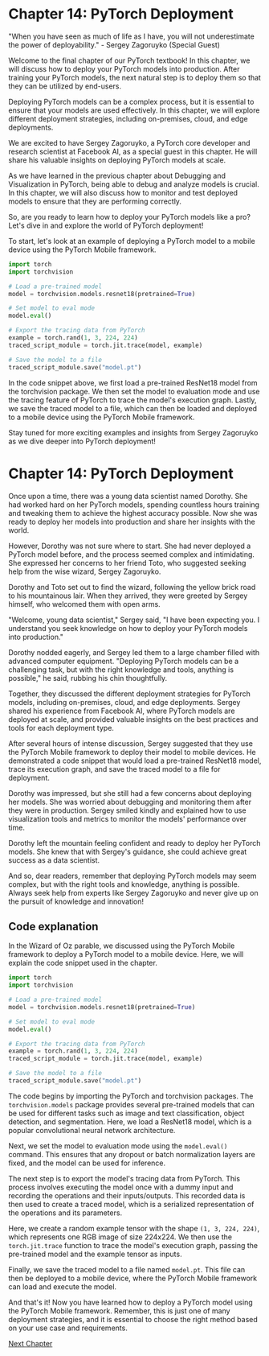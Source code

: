 # Chapter 14: PyTorch Deployment

"When you have seen as much of life as I have, you will not underestimate the power of deployability." - Sergey Zagoruyko (Special Guest)

Welcome to the final chapter of our PyTorch textbook! In this chapter, we will discuss how to deploy your PyTorch models into production. After training your PyTorch models, the next natural step is to deploy them so that they can be utilized by end-users.

Deploying PyTorch models can be a complex process, but it is essential to ensure that your models are used effectively. In this chapter, we will explore different deployment strategies, including on-premises, cloud, and edge deployments.

We are excited to have Sergey Zagoruyko, a PyTorch core developer and research scientist at Facebook AI, as a special guest in this chapter. He will share his valuable insights on deploying PyTorch models at scale.

As we have learned in the previous chapter about Debugging and Visualization in PyTorch, being able to debug and analyze models is crucial. In this chapter, we will also discuss how to monitor and test deployed models to ensure that they are performing correctly.

So, are you ready to learn how to deploy your PyTorch models like a pro? Let's dive in and explore the world of PyTorch deployment! 

To start, let's look at an example of deploying a PyTorch model to a mobile device using the PyTorch Mobile framework.

```python
import torch
import torchvision

# Load a pre-trained model
model = torchvision.models.resnet18(pretrained=True)

# Set model to eval mode
model.eval()

# Export the tracing data from PyTorch
example = torch.rand(1, 3, 224, 224)
traced_script_module = torch.jit.trace(model, example)

# Save the model to a file
traced_script_module.save("model.pt")
```

In the code snippet above, we first load a pre-trained ResNet18 model from the torchvision package. We then set the model to evaluation mode and use the tracing feature of PyTorch to trace the model's execution graph. Lastly, we save the traced model to a file, which can then be loaded and deployed to a mobile device using the PyTorch Mobile framework.

Stay tuned for more exciting examples and insights from Sergey Zagoruyko as we dive deeper into PyTorch deployment!
# Chapter 14: PyTorch Deployment

Once upon a time, there was a young data scientist named Dorothy. She had worked hard on her PyTorch models, spending countless hours training and tweaking them to achieve the highest accuracy possible. Now she was ready to deploy her models into production and share her insights with the world.

However, Dorothy was not sure where to start. She had never deployed a PyTorch model before, and the process seemed complex and intimidating. She expressed her concerns to her friend Toto, who suggested seeking help from the wise wizard, Sergey Zagoruyko.

Dorothy and Toto set out to find the wizard, following the yellow brick road to his mountainous lair. When they arrived, they were greeted by Sergey himself, who welcomed them with open arms.

"Welcome, young data scientist," Sergey said, "I have been expecting you. I understand you seek knowledge on how to deploy your PyTorch models into production."

Dorothy nodded eagerly, and Sergey led them to a large chamber filled with advanced computer equipment. "Deploying PyTorch models can be a challenging task, but with the right knowledge and tools, anything is possible," he said, rubbing his chin thoughtfully.

Together, they discussed the different deployment strategies for PyTorch models, including on-premises, cloud, and edge deployments. Sergey shared his experience from Facebook AI, where PyTorch models are deployed at scale, and provided valuable insights on the best practices and tools for each deployment type.

After several hours of intense discussion, Sergey suggested that they use the PyTorch Mobile framework to deploy their model to mobile devices. He demonstrated a code snippet that would load a pre-trained ResNet18 model, trace its execution graph, and save the traced model to a file for deployment.

Dorothy was impressed, but she still had a few concerns about deploying her models. She was worried about debugging and monitoring them after they were in production. Sergey smiled kindly and explained how to use visualization tools and metrics to monitor the models' performance over time.

Dorothy left the mountain feeling confident and ready to deploy her PyTorch models. She knew that with Sergey's guidance, she could achieve great success as a data scientist.

And so, dear readers, remember that deploying PyTorch models may seem complex, but with the right tools and knowledge, anything is possible. Always seek help from experts like Sergey Zagoruyko and never give up on the pursuit of knowledge and innovation!
## Code explanation

In the Wizard of Oz parable, we discussed using the PyTorch Mobile framework to deploy a PyTorch model to a mobile device. Here, we will explain the code snippet used in the chapter.

```python
import torch
import torchvision

# Load a pre-trained model
model = torchvision.models.resnet18(pretrained=True)

# Set model to eval mode
model.eval()

# Export the tracing data from PyTorch
example = torch.rand(1, 3, 224, 224)
traced_script_module = torch.jit.trace(model, example)

# Save the model to a file
traced_script_module.save("model.pt")
```

The code begins by importing the PyTorch and torchvision packages. The `torchvision.models` package provides several pre-trained models that can be used for different tasks such as image and text classification, object detection, and segmentation. Here, we load a ResNet18 model, which is a popular convolutional neural network architecture.

Next, we set the model to evaluation mode using the `model.eval()` command. This ensures that any dropout or batch normalization layers are fixed, and the model can be used for inference.

The next step is to export the model's tracing data from PyTorch. This process involves executing the model once with a dummy input and recording the operations and their inputs/outputs. This recorded data is then used to create a traced model, which is a serialized representation of the operations and its parameters.

Here, we create a random example tensor with the shape `(1, 3, 224, 224)`, which represents one RGB image of size 224x224. We then use the `torch.jit.trace` function to trace the model's execution graph, passing the pre-trained model and the example tensor as inputs.

Finally, we save the traced model to a file named `model.pt`. This file can then be deployed to a mobile device, where the PyTorch Mobile framework can load and execute the model.

And that's it! Now you have learned how to deploy a PyTorch model using the PyTorch Mobile framework. Remember, this is just one of many deployment strategies, and it is essential to choose the right method based on your use case and requirements.


[Next Chapter](15_Chapter15.md)
